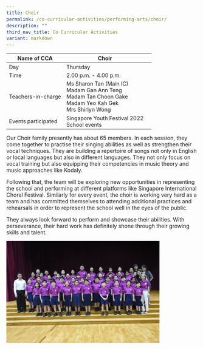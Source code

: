 ```yaml
---
title: Choir
permalink: /co-curricular-activities/performing-arts/choir/
description: ""
third_nav_title: Co Curricular Activities
variant: markdown
---
```

|Name of CCA|Choir|  |
| -------- | ------- | --------------- |
|Day | Thursday | 
| Time |2.00 p.m. - 4.00 p.m. 
|Teachers-in-charge |Ms Sharon Tan (Main IC)<br>Madam Gan Ann Teng<br> Madam Tan Choon Gake <br>Madam Yeo Kah Gek<br>Mrs Shirlyn Wong
|Events participated    |Singapore Youth Festival 2022<br>School events

<p style="box-sizing: inherit; font-size: 1em;">Our Choir family presently has about 65 members. In each session, they come together to practise their singing abilities as well as strengthen their vocal techniques. They are building a repertoire of songs not only in English or local languages but also in different languages. They not only focus on vocal training but also equipping their competencies in music theory and music approaches like Kodaly.</p><p style="box-sizing: inherit; font-size: 1em;">Following that, the team will be exploring new opportunities in representing the school and performing at different platforms like Singapore International Choral Festival. Similarly for every event, the choir is working very hard as a team and has committed themselves to attending additional practices and rehearsals in order to represent the school well in the eyes of the public.</p><p style="box-sizing: inherit; font-size: 1em;"><span style="box-sizing: inherit; font-family: inherit; font-size: inherit;">They always look forward to perform and showcase their abilities. With perseverance, their hard work has definitely shone through their growing skills and talent.</span></p>

<img src="/images/CoCurricularActivities/Choir/Choir_2024.jpg" style="width:80%; height:50%">

